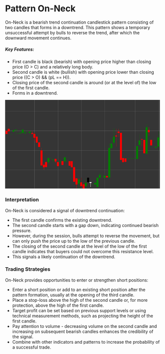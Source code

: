# Pattern On-Neck

On-Neck is a bearish trend continuation candlestick pattern consisting of two candles that forms in a downtrend. This pattern shows a temporary unsuccessful attempt by bulls to reverse the trend, after which the downward movement continues.

##### Key Features:

- First candle is black (bearish) with opening price higher than closing price (O > C) and a relatively long body.
- Second candle is white (bullish) with opening price lower than closing price ((C > O) && (pL == H)).
- Closing price of the second candle is around (or at the level of) the low of the first candle.
- Forms in a downtrend.

![On-Neck Pattern](../../../images/onneckpattern.png)

### Interpretation

On-Neck is considered a signal of downtrend continuation:

- The first candle confirms the existing downtrend.
- The second candle starts with a gap down, indicating continued bearish pressure.
- However, during the session, bulls attempt to reverse the movement, but can only push the price up to the low of the previous candle.
- The closing of the second candle at the level of the low of the first candle indicates that buyers could not overcome this resistance level.
- This signals a likely continuation of the downtrend.

### Trading Strategies

On-Neck provides opportunities to enter or strengthen short positions:

- Enter a short position or add to an existing short position after the pattern formation, usually at the opening of the third candle.
- Place a stop-loss above the high of the second candle or, for more protection, above the high of the first candle.
- Target profit can be set based on previous support levels or using technical measurement methods, such as projecting the height of the first candle.
- Pay attention to volume - decreasing volume on the second candle and increasing on subsequent bearish candles enhances the credibility of the signal.
- Combine with other indicators and patterns to increase the probability of a successful trade.
